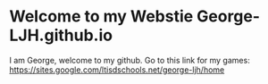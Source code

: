 # Welcome to my Webstie George-LJH.github.io

I am George, welcome to my github.
Go to this link for my games: https://sites.google.com/ltisdschools.net/george-ljh/home
